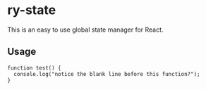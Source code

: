 # ry-state

This is an easy to use global state manager for React.

## Usage

```
function test() {
  console.log("notice the blank line before this function?");
}
```
